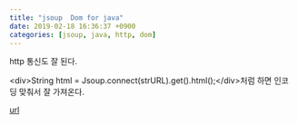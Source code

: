 ```yaml
---
title: "jsoup  Dom for java"
date: 2019-02-18 16:36:37 +0900
categories: [jsoup, java, http, dom]
---
```


http 통신도 잘 된다.

&lt;div&gt;String html = Jsoup.connect(strURL).get().html();&lt;/div&gt;처럼 하면 인코딩 맞춰서 잘 가져온다.  



[url](http://www.mins01.com/mh/tech/read/1257)